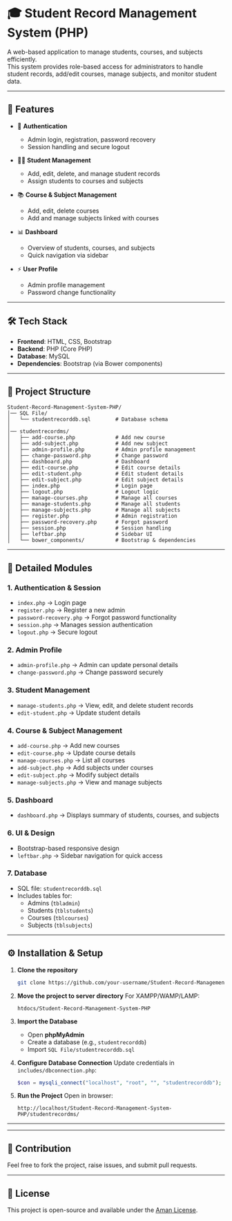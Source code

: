 
# 🎓 Student Record Management System (PHP)

A web-based application to manage students, courses, and subjects efficiently.  
This system provides role-based access for administrators to handle student records, add/edit courses, manage subjects, and monitor student data.

---

## 🚀 Features

- 🔐 **Authentication**
  - Admin login, registration, password recovery
  - Session handling and secure logout

- 👩‍🎓 **Student Management**
  - Add, edit, delete, and manage student records
  - Assign students to courses and subjects

- 📚 **Course & Subject Management**
  - Add, edit, delete courses
  - Add and manage subjects linked with courses

- 📊 **Dashboard**
  - Overview of students, courses, and subjects
  - Quick navigation via sidebar

- ⚡ **User Profile**
  - Admin profile management
  - Password change functionality

---

## 🛠️ Tech Stack

- **Frontend**: HTML, CSS, Bootstrap
- **Backend**: PHP (Core PHP)
- **Database**: MySQL
- **Dependencies**: Bootstrap (via Bower components)

---

## 📂 Project Structure

```
Student-Record-Management-System-PHP/
│── SQL File/
│   └── studentrecorddb.sql        # Database schema
│
│── studentrecordms/
│   ├── add-course.php             # Add new course
│   ├── add-subject.php            # Add new subject
│   ├── admin-profile.php          # Admin profile management
│   ├── change-password.php        # Change password
│   ├── dashboard.php              # Dashboard
│   ├── edit-course.php            # Edit course details
│   ├── edit-student.php           # Edit student details
│   ├── edit-subject.php           # Edit subject details
│   ├── index.php                  # Login page
│   ├── logout.php                 # Logout logic
│   ├── manage-courses.php         # Manage all courses
│   ├── manage-students.php        # Manage all students
│   ├── manage-subjects.php        # Manage all subjects
│   ├── register.php               # Admin registration
│   ├── password-recovery.php      # Forgot password
│   ├── session.php                # Session handling
│   ├── leftbar.php                # Sidebar UI
│   └── bower_components/          # Bootstrap & dependencies
```

---

## 🔎 Detailed Modules

### 1. Authentication & Session
- `index.php` → Login page  
- `register.php` → Register a new admin  
- `password-recovery.php` → Forgot password functionality  
- `session.php` → Manages session authentication  
- `logout.php` → Secure logout  

### 2. Admin Profile
- `admin-profile.php` → Admin can update personal details  
- `change-password.php` → Change password securely  

### 3. Student Management
- `manage-students.php` → View, edit, and delete student records  
- `edit-student.php` → Update student details  

### 4. Course & Subject Management
- `add-course.php` → Add new courses  
- `edit-course.php` → Update course details  
- `manage-courses.php` → List all courses  
- `add-subject.php` → Add subjects under courses  
- `edit-subject.php` → Modify subject details  
- `manage-subjects.php` → View and manage subjects  

### 5. Dashboard
- `dashboard.php` → Displays summary of students, courses, and subjects  

### 6. UI & Design
- Bootstrap-based responsive design  
- `leftbar.php` → Sidebar navigation for quick access  

### 7. Database
- SQL file: `studentrecorddb.sql`  
- Includes tables for:
  - Admins (`tbladmin`)
  - Students (`tblstudents`)
  - Courses (`tblcourses`)
  - Subjects (`tblsubjects`)  

---

## ⚙️ Installation & Setup

1. **Clone the repository**
   ```bash
   git clone https://github.com/your-username/Student-Record-Management-System-PHP.git
   ```

2. **Move the project to server directory**
   For XAMPP/WAMP/LAMP:
   ```
   htdocs/Student-Record-Management-System-PHP
   ```

3. **Import the Database**
   - Open **phpMyAdmin**
   - Create a database (e.g., `studentrecorddb`)
   - Import `SQL File/studentrecorddb.sql`

4. **Configure Database Connection**
   Update credentials in `includes/dbconnection.php`:
   ```php
   $con = mysqli_connect("localhost", "root", "", "studentrecorddb");
   ```

5. **Run the Project**
   Open in browser:
   ```
   http://localhost/Student-Record-Management-System-PHP/studentrecordms/
   ```

--- 

---

## 🤝 Contribution

Feel free to fork the project, raise issues, and submit pull requests.

---

## 📜 License

This project is open-source and available under the [Aman License](LICENSE).
